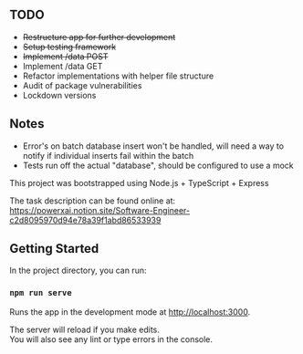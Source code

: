 ## TODO

- ~~Restructure app for further development~~
- ~~Setup testing framework~~
- ~~Implement /data POST~~
- Implement /data GET
- Refactor implementations with helper file structure
- Audit of package vulnerabilities
- Lockdown versions

## Notes

- Error's on batch database insert won't be handled, will need a way to notify if individual inserts fail within the batch
- Tests run off the actual "database", should be configured to use a mock


This project was bootstrapped using Node.js + TypeScript + Express

The task description can be found online at: https://powerxai.notion.site/Software-Engineer-c2d8095970d94e78a39f1abd86533939

## Getting Started

In the project directory, you can run:

### `npm run serve`

Runs the app in the development mode at [http://localhost:3000](http://localhost:3000).

The server will reload if you make edits.<br />
You will also see any lint or type errors in the console.
